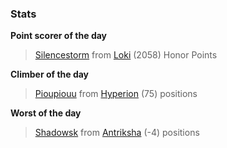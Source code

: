 

### Stats

**Point scorer of the day**
>[Silencestorm](/#/character/Loki/831835) from [Loki](/#/ranking/Loki)  (2058) Honor Points


**Climber of the day**
>[Pioupiouu](/#/character/Hyperion/392178) from [Hyperion](/#/ranking/Hyperion)  (75) positions


**Worst of the day**
>[Shadowsk](/#/character/Antriksha/168119) from [Antriksha](/#/ranking/Antriksha)  (-4) positions


